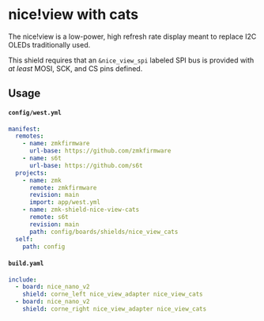 # nice!view with cats

The nice!view is a low-power, high refresh rate display meant to replace I2C OLEDs traditionally used.

This shield requires that an `&nice_view_spi` labeled SPI bus is provided with _at least_ MOSI, SCK, and CS pins defined.

## Usage

#### `config/west.yml`
``` yml
manifest:
  remotes:
    - name: zmkfirmware
      url-base: https://github.com/zmkfirmware
    - name: s6t
      url-base: https://github.com/s6t
  projects:
    - name: zmk
      remote: zmkfirmware
      revision: main
      import: app/west.yml
    - name: zmk-shield-nice-view-cats
      remote: s6t
      revision: main
      path: config/boards/shields/nice_view_cats
  self:
    path: config
```

#### `build.yaml`
``` yml
include:
  - board: nice_nano_v2
    shield: corne_left nice_view_adapter nice_view_cats
  - board: nice_nano_v2
    shield: corne_right nice_view_adapter nice_view_cats
```